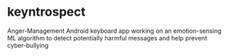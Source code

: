 # keyntrospect
Anger-Management Android keyboard app working on an emotion-sensing ML algorithm to detect potentially harmful messages and help prevent cyber-bullying
